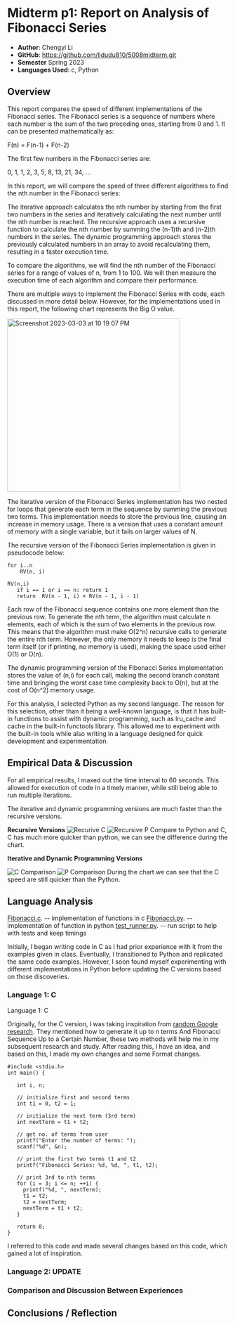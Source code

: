 # Midterm p1: Report on Analysis of Fibonacci Series
* **Author**: Chengyi Li 
* **GitHub**: https://github.com/lidudu810/5008midterm.git
* **Semester** Spring 2023
* **Languages Used**: c, Python

## Overview
This report compares the speed of different implementations of the Fibonacci series. The Fibonacci series is a sequence of numbers where each number is the sum of the two preceding ones, starting from 0 and 1. It can be presented mathematically as:

F(n) = F(n-1) + F(n-2)

The first few numbers in the Fibonacci series are:

0, 1, 1, 2, 3, 5, 8, 13, 21, 34, ...

In this report, we will compare the speed of three different algorithms to find the nth number in the Fibonacci series:

The iterative approach calculates the nth number by starting from the first two numbers in the series and iteratively calculating the next number until the nth number is reached. The recursive approach uses a recursive function to calculate the nth number by summing the (n-1)th and (n-2)th numbers in the series. The dynamic programming approach stores the previously calculated numbers in an array to avoid recalculating them, resulting in a faster execution time.

To compare the algorithms, we will find the nth number of the Fibonacci series for a range of values of n, from 1 to 100. We will then measure the execution time of each algorithm and compare their performance.

There are multiple ways to implement the Fibonacci Series with code, each discussed in more detail below. However, for the implementations used in this report, the following chart represents the Big O value.

<img width="394" alt="Screenshot 2023-03-03 at 10 19 07 PM" src="https://user-images.githubusercontent.com/113164818/222873907-eba9239e-7e39-4cd9-8e69-702bb26ac128.png">

The iterative version of the Fibonacci Series implementation has two nested for loops that generate each term in the sequence by summing the previous two terms. This implementation needs to store the previous line, causing an increase in memory usage. There is a version that uses a constant amount of memory with a single variable, but it fails on larger values of N.

The recursive version of the Fibonacci Series implementation is given in pseudocode below:

```text
for i..n 
    RV(n, i)

RV(n,i)
   if i == 1 or i == n: return 1
   return  RV(n - 1, i) + RV(n - 1, i - 1)
```

Each row of the Fibonacci sequence contains one more element than the previous row. To generate the nth term, the algorithm must calculate n elements, each of which is the sum of two elements in the previous row. This means that the algorithm must make O(2^n) recursive calls to generate the entire nth term. However, the only memory it needs to keep is the final term itself (or if printing, no memory is used), making the space used either O(1) or O(n).

The dynamic programming version of the Fibonacci Series implementation stores the value of (n,i) for each call, making the second branch constant time and bringing the worst case time complexity back to O(n), but at the cost of O(n^2) memory usage.

For this analysis, I selected Python as my second language. The reason for this selection, other than it being a well-known language, is that it has built-in functions to assist with dynamic programming, such as lru_cache and cache in the built-in functools library. This allowed me to experiment with the built-in tools while also writing in a language designed for quick development and experimentation.

## Empirical Data & Discussion 
For all empirical results, I maxed out the time interval to 60 seconds. This allowed for execution of code in a timely manner, while still being able to run multiple iterations.

The iterative and dynamic programming versions are much faster than the recursive versions.

**Recursive Versions**
![Recurive C](https://user-images.githubusercontent.com/113164818/223066748-32c7b522-66a1-484a-83b1-638c525fd014.png)
![Recursive P](https://user-images.githubusercontent.com/113164818/223066771-5d79348d-1902-4d61-81dd-1fe4e4e1f963.png)
Compare to Python and C, C has much more quicker than python, we can see the difference during the chart.

**Iterative and Dynamic Programming Versions**

![C Comparison](https://user-images.githubusercontent.com/113164818/223066858-52f48702-57ca-420d-b730-f006f8d6a94d.png)
![P Comparison](https://user-images.githubusercontent.com/113164818/223066859-b326e54a-4833-4b17-ac19-79f38121ad67.png)
During the chart we can see that the C speed are still quicker than the Python.


## Language Analysis
[Fibonacci.c](https://github.com/lidudu810/5008midterm/blob/main/Fibonacci.c). -- implementation of functions in c
[Fibonacci.py](https://github.com/lidudu810/5008midterm/blob/main/Fibonacci.py). -- implementation of function in python
[test_runner.py](https://github.com/lidudu810/5008midterm/blob/main/test_runner.py). -- run script to help with tests and keep timings

Initially, I began writing code in C as I had prior experience with it from the examples given in class. Eventually, I transitioned to Python and replicated the same code examples. However, I soon found myself experimenting with different implementations in Python before updating the C versions based on those discoveries.
### Language 1: C
Language 1: C

Originally, for the C version, I was taking inspiration from [random Google research](https://www.programiz.com/c-programming/examples/fibonacci-series). They mentioned how to generate it up to n terms And Fibonacci Sequence Up to a Certain Number, these two methods will help me in my subsequent research and study. After reading this, I have an idea, and based on this, I made my own changes and some Format changes.

```text
#include <stdio.h>
int main() {

   int i, n;

   // initialize first and second terms
   int t1 = 0, t2 = 1;

   // initialize the next term (3rd term)
   int nextTerm = t1 + t2;

   // get no. of terms from user
   printf("Enter the number of terms: ");
   scanf("%d", &n);

   // print the first two terms t1 and t2
   printf("Fibonacci Series: %d, %d, ", t1, t2);

   // print 3rd to nth terms
   for (i = 3; i <= n; ++i) {
     printf("%d, ", nextTerm);
     t1 = t2;
     t2 = nextTerm;
     nextTerm = t1 + t2;
   }

   return 0;
}
```

I referred to this code and made several changes based on this code, which gained a lot of inspiration.

### Language 2: UPDATE



### Comparison and Discussion Between Experiences


## Conclusions / Reflection


